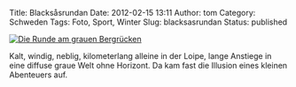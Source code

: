 Title: Blacksåsrundan
Date: 2012-02-15 13:11
Author: tom
Category: Schweden
Tags: Foto, Sport, Winter
Slug: blacksasrundan
Status: published

[![Die Runde am grauen
Bergrücken](http://www.fiket.de/pic/blacksas1_s.jpg "Die Runde am grauen Bergrücken")](http://www.fiket.de/pic/blacksas1_l.jpg)

Kalt, windig, neblig, kilometerlang alleine in der Loipe, lange Anstiege
in eine diffuse graue Welt ohne Horizont. Da kam fast die Illusion eines
kleinen Abenteuers auf.

